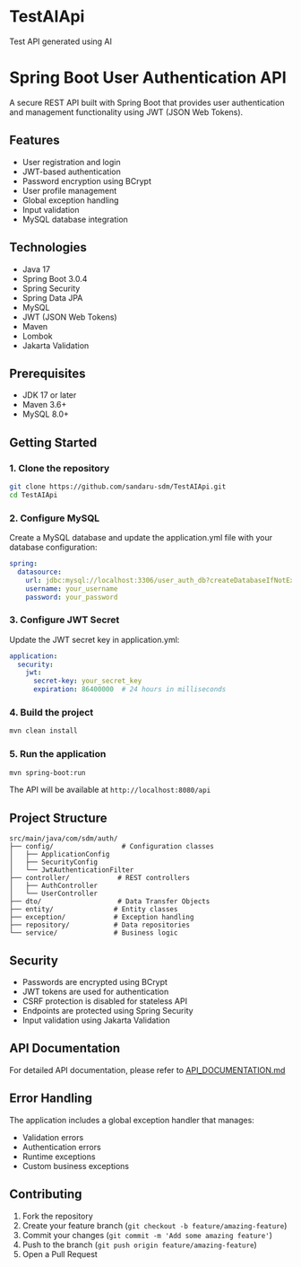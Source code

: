 # TestAIApi
Test API generated using AI 
# Spring Boot User Authentication API

A secure REST API built with Spring Boot that provides user authentication and management functionality using JWT (JSON Web Tokens).

## Features

- User registration and login
- JWT-based authentication
- Password encryption using BCrypt
- User profile management
- Global exception handling
- Input validation
- MySQL database integration

## Technologies

- Java 17
- Spring Boot 3.0.4
- Spring Security
- Spring Data JPA
- MySQL
- JWT (JSON Web Tokens)
- Maven
- Lombok
- Jakarta Validation

## Prerequisites

- JDK 17 or later
- Maven 3.6+
- MySQL 8.0+

## Getting Started

### 1. Clone the repository
```bash
git clone https://github.com/sandaru-sdm/TestAIApi.git
cd TestAIApi
```

### 2. Configure MySQL
Create a MySQL database and update the application.yml file with your database configuration:
```yaml
spring:
  datasource:
    url: jdbc:mysql://localhost:3306/user_auth_db?createDatabaseIfNotExist=true
    username: your_username
    password: your_password
```

### 3. Configure JWT Secret
Update the JWT secret key in application.yml:
```yaml
application:
  security:
    jwt:
      secret-key: your_secret_key
      expiration: 86400000  # 24 hours in milliseconds
```

### 4. Build the project
```bash
mvn clean install
```

### 5. Run the application
```bash
mvn spring-boot:run
```

The API will be available at `http://localhost:8080/api`

## Project Structure

```
src/main/java/com/sdm/auth/
├── config/                 # Configuration classes
│   ├── ApplicationConfig
│   ├── SecurityConfig
│   └── JwtAuthenticationFilter
├── controller/            # REST controllers
│   ├── AuthController
│   └── UserController
├── dto/                   # Data Transfer Objects
├── entity/               # Entity classes
├── exception/            # Exception handling
├── repository/           # Data repositories
└── service/              # Business logic
```

## Security

- Passwords are encrypted using BCrypt
- JWT tokens are used for authentication
- CSRF protection is disabled for stateless API
- Endpoints are protected using Spring Security
- Input validation using Jakarta Validation

## API Documentation

For detailed API documentation, please refer to [API_DOCUMENTATION.md](API_DOCUMENTATION.md)

## Error Handling

The application includes a global exception handler that manages:
- Validation errors
- Authentication errors
- Runtime exceptions
- Custom business exceptions

## Contributing

1. Fork the repository
2. Create your feature branch (`git checkout -b feature/amazing-feature`)
3. Commit your changes (`git commit -m 'Add some amazing feature'`)
4. Push to the branch (`git push origin feature/amazing-feature`)
5. Open a Pull Request
